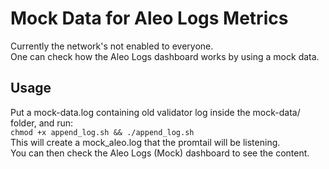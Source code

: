 # Mock Data for Aleo Logs Metrics  

Currently the network's not enabled to everyone.  
One can check how the Aleo Logs dashboard works by using a mock data.  


## Usage 

Put a mock-data.log containing old validator log inside the mock-data/ folder, and run:  
`chmod +x append_log.sh && ./append_log.sh`  
This will create a mock_aleo.log that the promtail will be listening.  
You can then check the Aleo Logs (Mock) dashboard to see the content.  